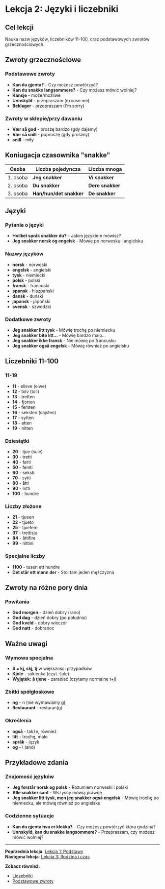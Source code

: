 # Lekcja 2: Języki i liczebniki

## Cel lekcji
Nauka nazw języków, liczebników 11-100, oraz podstawowych zwrotów grzecznościowych.

## Zwroty grzecznościowe

### Podstawowe zwroty
- **Kan du gjenta?** - Czy możesz powtórzyć?
- **Kan du snakke langsommere?** - Czy możesz mówić wolniej?
- **Kansje** - może/możliwe
- **Unnskyld** - przepraszam (excuse me)
- **Beklager** - przepraszam (I'm sorry)

### Zwroty w sklepie/przy dawaniu
- **Vær så god** - proszę bardzo (gdy dajemy)
- **Vær så snill** - poproszę (gdy prosimy)
- **snill** - miły

## Koniugacja czasownika "snakke"

| Osoba | Liczba pojedyncza | Liczba mnoga |
|-------|------------------|--------------|
| 1. osoba | **Jeg snakker** | **Vi snakker** |
| 2. osoba | **Du snakker** | **Dere snakker** |
| 3. osoba | **Han/hun/det snakker** | **De snakker** |

## Języki

### Pytanie o języki
- **Hvilket språk snakker du?** - Jakim językiem mówisz?
- **Jeg snakker norsk og engelsk** - Mówię po norwesku i angielsku

### Nazwy języków
- **norsk** - norweski
- **engelsk** - angielski
- **tysk** - niemiecki
- **polsk** - polski
- **fransk** - francuski
- **spansk** - hiszpański
- **dansk** - duński
- **japansk** - japoński
- **svensk** - szwedzki

### Dodatkowe zwroty
- **Jeg snakker litt tysk** - Mówię trochę po niemiecku
- **Jeg snakker bite litt...** - Mówię bardzo mało...
- **Jeg snakker ikke fransk** - Nie mówię po francusku
- **Jeg snakker også engelsk** - Mówię również po angielsku

## Liczebniki 11-100

### 11-19
- **11** - elleve (elwe)
- **12** - tolv (toll)
- **13** - tretten
- **14** - fjorten
- **15** - femten
- **16** - seksten (sajsten)
- **17** - sytten
- **18** - atten
- **19** - nitten

### Dziesiątki
- **20** - tjue (śuie)
- **30** - tretti
- **40** - førti
- **50** - femti
- **60** - seksti
- **70** - sytti
- **80** - åtti
- **90** - nitti
- **100** - hundre

### Liczby złożone
- **21** - tjueen
- **22** - tjueto
- **25** - tjuefem
- **37** - trettisju
- **84** - åttifire
- **99** - nittini

### Specjalne liczby
- **1100** - tusen ett hundre
- **Det står ett mann der** - Stoi tam jeden mężczyzna

## Zwroty na różne pory dnia

### Powitania
- **God morgen** - dzień dobry (rano)
- **God dag** - dzień dobry (po południu)
- **God kveld** - dobry wieczór
- **God natt** - dobranoc

## Ważne uwagi

### Wymowa specjalna
- **Ś = kj, skj, tj** w większości przypadków
- **Kjole** - sukienka (czyt. śule)
- **Wyjątek:** **å tjene** - zarabiać (czytamy normalne t+j)

### Zbitki spółgłoskowe
- **ng** - n (nie wymawiamy g)
- **Restaurant** - resturan(g)

### Określenia
- **også** - także, również
- **litt** - trochę, mało
- **språk** - język
- **og** - i (and)

## Przykładowe zdania

### Znajomość języków
- **Jeg forstår norsk og polsk** - Rozumiem norweski i polski
- **Alle snakker sant** - Wszyscy mówią prawdę
- **Jeg snakker litt tysk, men jeg snakker også engelsk** - Mówię trochę po niemiecku, ale mówię również po angielsku

### Codzienne sytuacje
- **Kan du gjenta hva er klokka?** - Czy możesz powtórzyć która godzina?
- **Unnskyld, kan du snakke langsommere?** - Przepraszam, czy możesz mówić wolniej?

---
**Poprzednia lekcja**: [Lekcja 1: Podstawy](lekcja-01.md)  
**Następna lekcja**: [Lekcja 3: Rodzina i czas](lekcja-03.md)

**Zobacz również:**
- [Liczebniki](../slownictwo/liczebniki.md)
- [Podstawowe zwroty](../slownictwo/podstawowe-zwroty.md)
